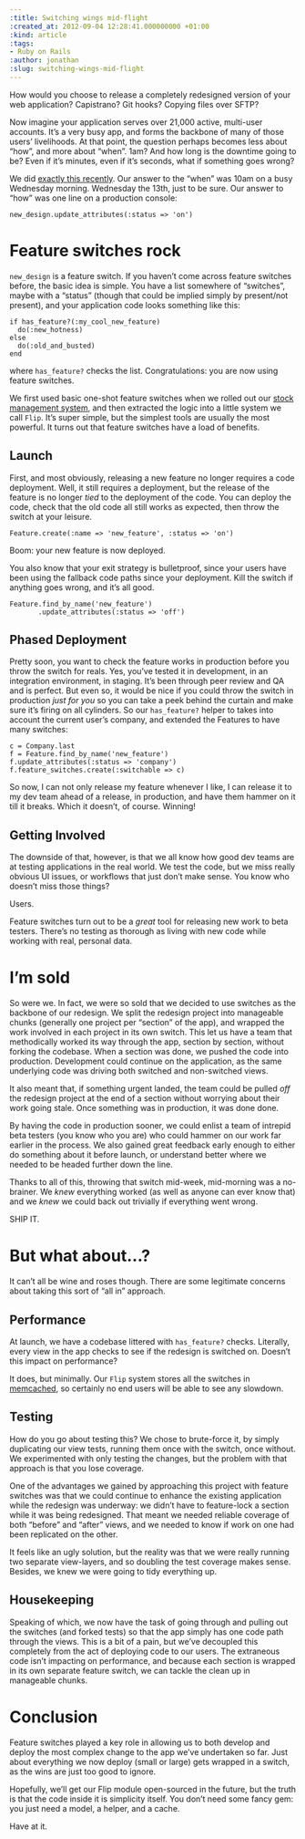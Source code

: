 ```yaml
---
:title: Switching wings mid-flight
:created_at: 2012-09-04 12:28:41.000000000 +01:00
:kind: article
:tags:
- Ruby on Rails
:author: jonathan
:slug: switching-wings-mid-flight
---
```

How would you choose to release a completely redesigned version of your
web application? Capistrano? Git hooks? Copying files over SFTP? 

Now imagine your application serves over 21,000 active, multi-user accounts.
It’s a very busy app, and forms the backbone of many of those users’
livelihoods. At that point, the question perhaps becomes less about
“how”, and more about “when”. 1am? And how long is the downtime going to
be? Even if it’s minutes, even if it’s seconds, what if something goes
wrong? 

We did [exactly this recently](http://www.freeagent.com/central/freeagent-redesigned). Our
answer to the “when” was 10am on a busy Wednesday morning. Wednesday the
13th, just to be sure. Our answer to “how” was one line on a production
console:

    new_design.update_attributes(:status => 'on') 

Feature switches rock
=====================

`new_design` is a feature switch. If you haven’t come across feature
switches before, the basic idea is simple. You have a list somewhere of
“switches”, maybe with a “status” (though that could be implied simply
by present/not present), and your application code looks something like
this:


    if has_feature?(:my_cool_new_feature) 
      do(:new_hotness) 
    else 
      do(:old_and_busted) 
    end

where `has_feature?` checks the list. Congratulations: you are now using
feature switches. 

We first used basic one-shot feature switches when we
rolled out our [stock management system](http://www.freeagent.com/central/taking-stock), and then
extracted the logic into a little system we call `Flip`. It’s super
simple, but the simplest tools are usually the most powerful. It turns
out that feature switches have a load of benefits.

Launch
------

First, and most obviously, releasing a new feature no longer requires a
code deployment. Well, it still requires a deployment, but the release
of the feature is no longer *tied* to the deployment of the code. You
can deploy the code, check that the old code all still works as
expected, then throw the switch at your leisure.

    Feature.create(:name => 'new_feature', :status => 'on') 

Boom: your new feature is now deployed.

You also know that your exit
strategy is bulletproof, since your users have been using the fallback
code paths since your deployment. Kill the switch if anything goes
wrong, and it’s all good.

    Feature.find_by_name('new_feature')
           .update_attributes(:status => 'off') 

Phased Deployment
-----------------

Pretty soon, you want to check the feature works in production before
you throw the switch for reals. Yes, you’ve tested it in development, in
an integration environment, in staging. It’s been through peer review
and QA and is perfect. But even so, it would be nice if you could throw
the switch in production *just for you* so you can take a peek behind
the curtain and make sure it’s firing on all cylinders. So our
`has_feature?` helper to takes into account the current user’s company,
and extended the Features to have many switches:


    c = Company.last 
    f = Feature.find_by_name('new_feature') 
    f.update_attributes(:status => 'company') 
    f.feature_switches.create(:switchable => c) 

So now, I can not only release my feature whenever I like, I can release
it to my dev team ahead of a release, in production, and have them
hammer on it till it breaks. Which it doesn’t, of course. Winning!

Getting Involved
----------------

The downside of that, however, is that we all know how good dev teams
are at testing applications in the real world. We test the code, but we
miss really obvious UI issues, or workflows that just don’t make sense.
You know who doesn’t miss those things?

Users.

Feature switches turn out
to be a *great* tool for releasing new work to beta testers. There’s no
testing as thorough as living with new code while working with real,
personal data.

I’m sold
========

So were we. In fact, we were so sold that we decided to use switches as
the backbone of our redesign. We split the redesign project into
manageable chunks (generally one project per “section” of the app), and
wrapped the work involved in each project in its own switch. This let us
have a team that methodically worked its way through the app, section by
section, without forking the codebase. When a section was done, we
pushed the code into production. Development could continue on the
application, as the same underlying code was driving both switched and
non-switched views. 

It also meant that, if something urgent landed, the
team could be pulled *off* the redesign project at the end of a section
without worrying about their work going stale. Once something was in
production, it was done done. 

By having the code in production sooner,
we could enlist a team of intrepid beta testers (you know who you are)
who could hammer on our work far earlier in the process. We also gained
great feedback early enough to either do something about it before
launch, or understand better where we needed to be headed further down
the line. 

Thanks to all of this, throwing that switch mid-week,
mid-morning was a no-brainer. We *knew* everything worked (as well as
anyone can ever know that) and we *knew* we could back out trivially if
everything went wrong. 

SHIP IT.

But what about…?
================

It can’t all be wine and roses though. There are some legitimate
concerns about taking this sort of “all in” approach.

Performance
-----------

At launch, we have a codebase littered with `has_feature?` checks.
Literally, every view in the app checks to see if the redesign is
switched on. Doesn’t this impact on performance? 

It does, but minimally.
Our `Flip` system stores all the switches in
[memcached](http://memcached.org), so certainly no end users will be
able to see any slowdown.

Testing
-------

How do you go about testing this? We chose to brute-force it, by simply
duplicating our view tests, running them once with the switch, once
without. We experimented with only testing the changes, but the problem
with that approach is that you lose coverage. 

One of the advantages we
gained by approaching this project with feature switches was that we
could continue to enhance the existing application while the redesign
was underway: we didn’t have to feature-lock a section while it was
being redesigned. That meant we needed reliable coverage of both
“before” and “after” views, and we needed to know if work on one had
been replicated on the other.

It feels like an ugly solution, but the
reality was that we were really running two separate view-layers, and so
doubling the test coverage makes sense. Besides, we knew we were going
to tidy everything up.

Housekeeping
------------

Speaking of which, we now have the task of going through and pulling out
the switches (and forked tests) so that the app simply has one code path
through the views. This is a bit of a pain, but we’ve decoupled this
completely from the act of deploying code to our users. The extraneous
code isn’t impacting on performance, and because each section is wrapped
in its own separate feature switch, we can tackle the clean up in
manageable chunks.

Conclusion
==========

Feature switches played a key role in allowing us to both develop and
deploy the most complex change to the app we’ve undertaken so far. Just
about everything we now deploy (small or large) gets wrapped in a
switch, as the wins are just too good to ignore. 

Hopefully, we’ll get
our Flip module open-sourced in the future, but the truth is that the
code inside it is simplicity itself. You don’t need some fancy gem: you
just need a model, a helper, and a cache.

Have at it.
